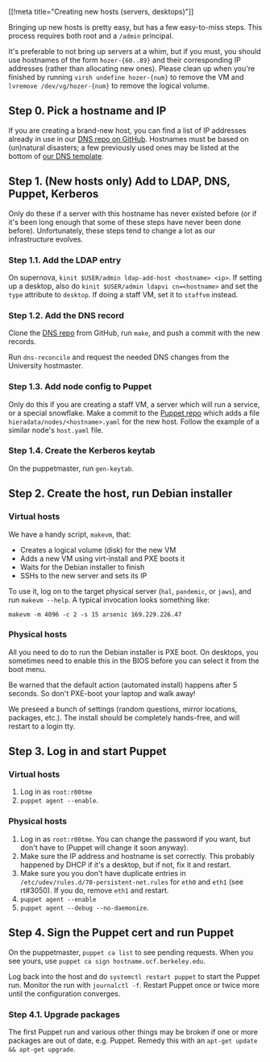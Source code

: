 [[!meta title="Creating new hosts (servers, desktops)"]]

Bringing up new hosts is pretty easy, but has a few easy-to-miss steps. This
process requires both root and a `/admin` principal.

It's preferable to not bring up servers at a whim, but if you must, you should
use hostnames of the form `hozer-{60..89}` and their corresponding IP addresses
(rather than allocating new ones). Please clean up when you're finished by
running `virsh undefine hozer-{num}` to remove the VM and `lvremove
/dev/vg/hozer-{num}` to remove the logical volume.


## Step 0. Pick a hostname and IP

If you are creating a brand-new host, you can find a list of IP addresses
already in use in our [DNS repo on GitHub][github-ip-list]. Hostnames must be
based on (un)natural disasters; a few previously used ones may be listed at the
bottom of [our DNS template][github-dns-template].

[github-ip-list]: https://github.com/ocf/dns/blob/master/etc/zones/db.ocf.in-addr.arpa
[github-dns-template]: https://github.com/ocf/dns/blob/master/templates/db.ocf.tmpl


## Step 1. (New hosts only) Add to LDAP, DNS, Puppet, Kerberos

Only do these if a server with this hostname has never existed before (or if
it's been long enough that some of these steps have never been done before).
Unfortunately, these steps tend to change a lot as our infrastructure evolves.


### Step 1.1. Add the LDAP entry

On supernova, `kinit $USER/admin ldap-add-host <hostname> <ip>`. If setting up
a desktop, also do `kinit $USER/admin ldapvi cn=<hostname>` and set the `type`
attribute to `desktop`. If doing a staff VM, set it to `staffvm` instead.


### Step 1.2. Add the DNS record

Clone the [DNS repo][github-dns] from GitHub, run `make`, and push a commit
with the new records.

Run `dns-reconcile` and request the needed DNS changes from the University
hostmaster.

[github-dns]: https://github.com/ocf/dns


### Step 1.3. Add node config to Puppet

Only do this if you are creating a staff VM, a server which will run a service,
or a special snowflake. Make a commit to the [Puppet repo][github-puppet] which
adds a file `hieradata/nodes/<hostname>.yaml` for the new host. Follow the
example of a similar node's `host.yaml` file.

[github-puppet]: https://github.com/ocf/puppet


### Step 1.4. Create the Kerberos keytab

On the puppetmaster, run `gen-keytab`.


## Step 2. Create the host, run Debian installer


### Virtual hosts

We have a handy script, `makevm`, that:

* Creates a logical volume (disk) for the new VM
* Adds a new VM using virt-install and PXE boots it
* Waits for the Debian installer to finish
* SSHs to the new server and sets its IP

To use it, log on to the target physical server (`hal`, `pandemic`, or `jaws`),
and run `makevm --help`. A typical invocation looks something like:

    makevm -m 4096 -c 2 -s 15 arsenic 169.229.226.47


### Physical hosts

All you need to do to run the Debian installer is PXE boot. On desktops, you
sometimes need to enable this in the BIOS before you can select it from the
boot menu.

Be warned that the default action (automated install) happens after 5 seconds.
So don't PXE-boot your laptop and walk away!

We preseed a bunch of settings (random questions, mirror locations, packages,
etc.). The install should be completely hands-free, and will restart to a login
tty.


## Step 3. Log in and start Puppet

### Virtual hosts

1. Log in as `root:r00tme`
2. `puppet agent --enable`.


### Physical hosts

1. Log in as `root:r00tme`. You can change the password if you want, but don't
   have to (Puppet will change it soon anyway).
2. Make sure the IP address and hostname is set correctly. This probably
   happened by DHCP if it's a desktop, but if not, fix it and restart.
3. Make sure you you don't have duplicate entries in
   `/etc/udev/rules.d/70-persistent-net.rules` for `eth0` and `eth1` (see
   rt#3050). If you do, remove `eth1` and restart.
4. `puppet agent --enable`
5. `puppet agent --debug --no-daemonize`.


## Step 4. Sign the Puppet cert and run Puppet

On the puppetmaster, `puppet ca list` to see pending requests. When you see
yours, use `puppet ca sign hostname.ocf.berkeley.edu`.

Log back into the host and do `systemctl restart puppet` to start the Puppet
run. Monitor the run with `journalctl -f`. Restart Puppet once or twice more
until the configuration converges.


### Step 4.1. Upgrade packages

The first Puppet run and various other things may be broken if one or more
packages are out of date, e.g. Puppet. Remedy this with an `apt-get update &&
apt-get upgrade`.
